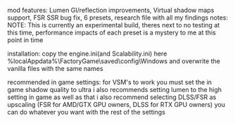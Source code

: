 mod features: Lumen GI/reflection improvements, Virtual shadow maps support, FSR SSR bug fix, 6 presets, research file with all my findings
notes:
NOTE: This is currently an experimental build, theres next to no testing at this time, performance impacts of each preset is a mystery to me at this point in time

installation:
copy the engine.ini(and Scalability.ini) here %localAppdata%\FactoryGame\saved\config\Windows and overwrite the vanilla files with the same names

recommended in game settings:
for VSM's to work you must set the in game shadow quality to ultra
i also recommends setting lumen to the high setting in game
as well as that i also recommend selecting DLSS/FSR as upscaling (FSR for AMD/GTX GPU owners, DLSS for RTX GPU owners)
you can do whatever you want with the rest of the settings
